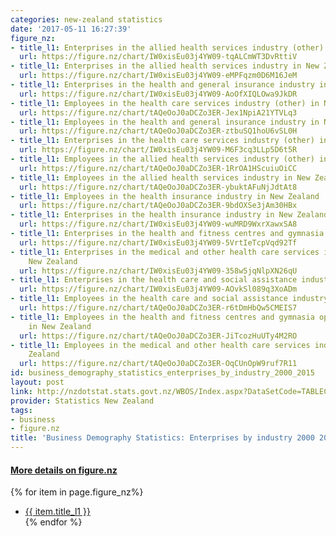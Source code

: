 ```yaml
---
categories: new-zealand statistics
date: '2017-05-11 16:27:39'
figure_nz:
- title_l1: Enterprises in the allied health services industry (other) in New Zealand
  url: https://figure.nz/chart/IW0xisEu03j4YW09-tqALCmWT3DvRttiV
- title_l1: Enterprises in the allied health services industry in New Zealand
  url: https://figure.nz/chart/IW0xisEu03j4YW09-eMPFqzm0D6M16JeM
- title_l1: Enterprises in the health and general insurance industry in New Zealand
  url: https://figure.nz/chart/IW0xisEu03j4YW09-AoOfXIQLOwa9JkDR
- title_l1: Employees in the health care services industry (other) in New Zealand
  url: https://figure.nz/chart/tAQeOoJ0aDCZo3ER-Jex1NpiA21YTVLq3
- title_l1: Employees in the health and general insurance industry in New Zealand
  url: https://figure.nz/chart/tAQeOoJ0aDCZo3ER-ztbuSQ1hoU6vSL0H
- title_l1: Enterprises in the health care services industry (other) in New Zealand
  url: https://figure.nz/chart/IW0xisEu03j4YW09-M6F3cq3LLp5D6t5R
- title_l1: Employees in the allied health services industry (other) in New Zealand
  url: https://figure.nz/chart/tAQeOoJ0aDCZo3ER-1RrOA1HScuiuOiCC
- title_l1: Employees in the allied health services industry in New Zealand
  url: https://figure.nz/chart/tAQeOoJ0aDCZo3ER-ybuktAFuNjJdtAt8
- title_l1: Employees in the health insurance industry in New Zealand
  url: https://figure.nz/chart/tAQeOoJ0aDCZo3ER-9bdOXSe3jAm30HBx
- title_l1: Enterprises in the health insurance industry in New Zealand
  url: https://figure.nz/chart/IW0xisEu03j4YW09-wuMRD9WxrXawxSA8
- title_l1: Enterprises in the health and fitness centres and gymnasia operation industry
  url: https://figure.nz/chart/IW0xisEu03j4YW09-5VrtIeTcpVqd92Tf
- title_l1: Enterprises in the medical and other health care services industry in
    New Zealand
  url: https://figure.nz/chart/IW0xisEu03j4YW09-358w5jqNlpXN26qU
- title_l1: Enterprises in the health care and social assistance industry in New Zealand
  url: https://figure.nz/chart/IW0xisEu03j4YW09-AOvkSl089q3XoADm
- title_l1: Employees in the health care and social assistance industry in New Zealand
  url: https://figure.nz/chart/tAQeOoJ0aDCZo3ER-r6tDmHbQw5CMEIS7
- title_l1: Employees in the health and fitness centres and gymnasia operation industry
    in New Zealand
  url: https://figure.nz/chart/tAQeOoJ0aDCZo3ER-JiTcozHuUTy4M2RO
- title_l1: Employees in the medical and other health care services industry in New
    Zealand
  url: https://figure.nz/chart/tAQeOoJ0aDCZo3ER-OqCUnOpW9ruf7R11
id: business_demography_statistics_enterprises_by_industry_2000_2015
layout: post
link: http://nzdotstat.stats.govt.nz/WBOS/Index.aspx?DataSetCode=TABLECODE7604
provider: Statistics New Zealand
tags:
- business
- figure.nz
title: 'Business Demography Statistics: Enterprises by industry 2000 2015'
---
```


<h4><u> More details on figure.nz</u></h4>
{% for item in page.figure_nz%}
<ul class="post-list-l2">
    <li><a href="{{ item.url }}">{{ item.title_l1 }}</a></li>
{% endfor %}
</ul>
